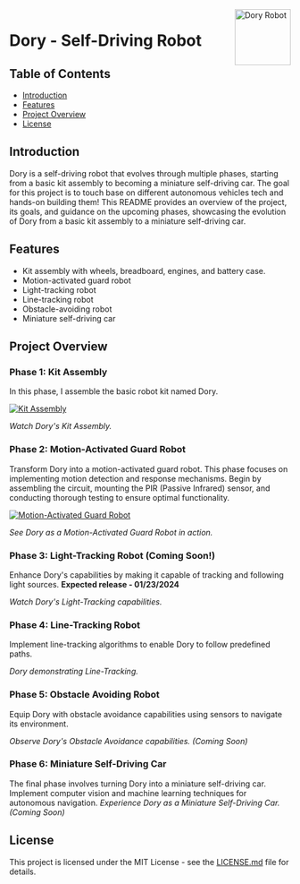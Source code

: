 <img src="https://github.com/sunnyleeyun/Dory-robo-car/assets/20850892/2148b7ad-ac7f-4117-a4aa-ce9d354c75fd" alt="Dory Robot" align="right" width="100">

# Dory - Self-Driving Robot


## Table of Contents

- [Introduction](#introduction)
- [Features](#features)
- [Project Overview](#project-overview)
- [License](#license)

## Introduction

Dory is a self-driving robot that evolves through multiple phases, starting from a basic kit assembly to becoming a miniature self-driving car. The goal for this project is to touch base on different autonomous vehicles tech and hands-on building them! This README provides an overview of the project, its goals, and guidance on the upcoming phases, showcasing the evolution of Dory from a basic kit assembly to a miniature self-driving car.

## Features

- Kit assembly with wheels, breadboard, engines, and battery case.
- Motion-activated guard robot
- Light-tracking robot
- Line-tracking robot
- Obstacle-avoiding robot
- Miniature self-driving car

## Project Overview

### Phase 1: Kit Assembly
In this phase, I assemble the basic robot kit named Dory.

[![Kit Assembly](https://markdown-videos-api.jorgenkh.no/youtube/bzxTaA192z4)](https://youtu.be/bzxTaA192z4)

*Watch Dory's Kit Assembly.*

### Phase 2: Motion-Activated Guard Robot
Transform Dory into a motion-activated guard robot. This phase focuses on implementing motion detection and response mechanisms. Begin by assembling the circuit, mounting the PIR (Passive Infrared) sensor, and conducting thorough testing to ensure optimal functionality.

[![Motion-Activated Guard Robot](https://markdown-videos-api.jorgenkh.no/youtube/tmjtvHnfMyI)](https://youtu.be/tmjtvHnfMyI)

*See Dory as a Motion-Activated Guard Robot in action.*

### Phase 3: Light-Tracking Robot (Coming Soon!)
Enhance Dory's capabilities by making it capable of tracking and following light sources. **Expected release - 01/23/2024**

*Watch Dory's Light-Tracking capabilities.*

### Phase 4: Line-Tracking Robot
Implement line-tracking algorithms to enable Dory to follow predefined paths.

*Dory demonstrating Line-Tracking.*

### Phase 5: Obstacle Avoiding Robot
Equip Dory with obstacle avoidance capabilities using sensors to navigate its environment.

*Observe Dory's Obstacle Avoidance capabilities. (Coming Soon)*

### Phase 6: Miniature Self-Driving Car
The final phase involves turning Dory into a miniature self-driving car. Implement computer vision and machine learning techniques for autonomous navigation.
*Experience Dory as a Miniature Self-Driving Car. (Coming Soon)*

## License

This project is licensed under the MIT License - see the [LICENSE.md]([link-to-license.md](https://github.com/sunnyleeyun/Dory-robo-car/blob/main/LICENSE)) file for details.
